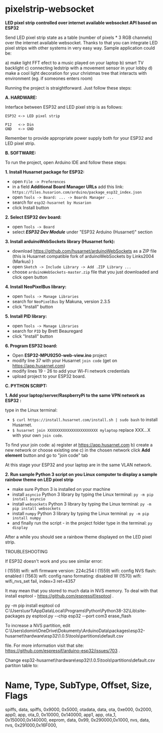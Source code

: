 # pixelstrip-websocket

**LED pixel strip controlled over internet available websocket API based on ESP32**

Send LED pixel strip state as a table (number of pixels * 3 RGB channels) over the internet available websocket. Thanks to that you can integrate LED pixel strips with other systems in very easy way. Sample application could be:

a) make light FFT efect to a music played on your laptop
b) smart TV backlight
c) connecting ledstrip with a movement sensor in your lobby
d) make a cool light decoration for your christmas tree that interacts with environment (eg. if someones enters room)

Running the project is straightforward. Just follow these steps:

**A. HARDWARE:**

Interface between ESP32 and LED pixel strip is as follows:
```
ESP32 <-> LED pixel strip

P12   <-> Din
GND   <-> GND
```
Remember to provide appropriate power supply both for your ESP32 and LED pixel strip.

**B. SOFTWARE:**

To run the project, open Arduino IDE and follow these steps:

**1. Install Husarnet package for ESP32:**

- open `File -> Preferences`
- in a field **Additional Board Manager URLs** add this link: `https://files.husarion.com/arduino/package_esp32_index.json`
- open `Tools -> Board: ... -> Boards Manager ...`
- search for `esp32-husarnet by Husarion`
- click Install button

**2. Select ESP32 dev board:**

- open `Tools -> Board`
- select **_ESP32 Dev Module_** under "ESP32 Arduino (Husarnet)" section


**3. Install arduinoWebSockets library (Husarnet fork):**

- download https://github.com/husarnet/arduinoWebSockets as a ZIP file (this is Husarnet compatible fork of arduinoWebSockets by Links2004 (Markus) )
- open `Sketch -> Include Library -> Add .ZIP Library ... `
- choose `arduinoWebSockets-master.zip` file that you just downloaded and click open button

**4. Install NeoPixelBus library:**

- open `Tools -> Manage Libraries`
- search for `NeoPixelBus` by Makuna, version 2.3.5
- click "Install" button

**5. Install PID library:**

- open `Tools -> Manage Libraries`
- search for `PID` by Brett Beauregard
- click "Install" button

**6. Program ESP32 board:**

- Open **ESP32-MPU9250-web-view.ino** project
- modify line 37 with your Husarnet `join code` (get on https://app.husarnet.com)
- modify lines 19 - 26 to add your Wi-Fi network credentials
- upload project to your ESP32 board.

**C. PYTHON SCRIPT:**

**1. Add your laptop/server/RaspberryPi to the same VPN network as ESP32 :**

type in the Linux terminal:

- `$ curl https://install.husarnet.com/install.sh | sudo bash` to install Husarnet.
- `$ husarnet join XXXXXXXXXXXXXXXXXXXXXXX mylaptop` replace XXX...X with your own `join code`. 

To find your join code:
a) register at https://app.husarnet.com
b) create a new network or choose existing one
c) in the chosen network click **Add element** button and go to "join code" tab

At this stage your ESP32 and your laptop are in the same VLAN network.

**2. Run sample Python 3 script on you Linux computer to display a sample rainbow theme on LED pixel strip**

- make sure Python 3 is installed on your machine
- install `asyncio` Python 3 library by typing the Linux terminal:
```py -m pip install asyncio```
- install `websockets` Python 3 library by typing the Linux terminal:
```py -m pip install websockets```
- install `numpy` Python 3 library by typing the Linux terminal:
```py -m pip install numpy```
- and finally run the script - in the project folder type in the terminal:
```py display```

After a while you should see a rainbow theme displayed on the LED pixel strip.

TROUBLESHOOTING

If ESP32 doesn't work and you see similar error:

I (1559) wifi: wifi firmware version: 224c254
I (1559) wifi: config NVS flash: enabled
I (1563) wifi: config nano formating: disabled
W (1570) wifi: wifi_nvs_set fail, index=3 ret=4357

It may mean that you stored to much data in NVS memory. To deal with that install esptool - https://github.com/espressif/esptool .

py -m pip install esptool
cd C:\Users\usr1\AppData\Local\Programs\Python\Python38-32\Lib\site-packages
py esptool.py --chip esp32 --port com3 erase_flash

To increase a NVS partition, edit C:\Users\domin\OneDrive\Dokumenty\ArduinoData\packages\esp32-husarnet\hardware\esp32\1.0.5\tools\partitions\default.csv

file. For more information visit that site: https://github.com/espressif/arduino-esp32/issues/703 .

Change  esp32-husarnet\hardware\esp32\1.0.5\tools\partitions\default.csv partiton table to:

# Name,   Type, SubType, Offset,  Size, Flags
spiffs,      data, spiffs,     0x9000,  0x5000,
otadata,  data, ota,     0xe000,  0x2000,
app0,     app,  ota_0,   0x10000, 0x140000,
app1,     app,  ota_1,   0x150000,0x140000,
eeprom,   data, 0x99,    0x290000,0x1000,
nvs,   data, nvs,  0x291000,0x16F000,

